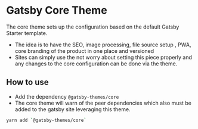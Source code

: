 # Gatsby Core Theme

The core theme sets up the configuration based on the default Gatsby Starter template.

- The idea is to have the SEO, image processing, file source setup , PWA, core branding of the product in one place and versioned
- Sites can simply use the not worry about setting this piece properly and any changes to the core configuration can be done via the theme.

## How to use

- Add the dependency `@gatsby-themes/core`
- The core theme will warn of the peer dependencies which also must be added to the gatsby site leveraging this theme.

```bash
yarn add `@gatsby-themes/core`
```
